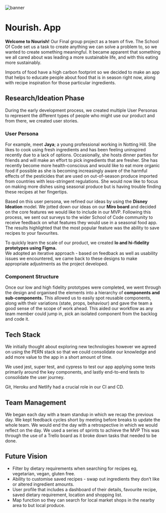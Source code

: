 <img src='header.png' alt="banner"></img>

# Nourish. App

**Welcome to Nourish!** 
Our Final group project as a team of five. 
The School Of Code set us a task to create anything we can solve a problem to, 
so we wanted to create something meaningful. It became apparent that something
we all cared about was leading a more sustainable life, and with this eating more sustainably.

Imports of food have a high carbon footprint so we decided to make an app that 
helps to educate people about food that is in season right now, along with recipe
inspiration for those particular ingredients. 

## Research/Ideation Phase

During the early development process, we created multiple User Personas to represent the
different types of people who might use our product and from there, we created 
user stories.

### User Persona
For example, meet **Jaya**; a young professional working in Notting Hill. She likes 
to cook using fresh ingredients and has been feeling uninspired recently due to a 
lack of options. Occasionally, she hosts dinner parties for friends and will make 
an effort to pick ingredients that are fresher. She has recently become more 
health-conscious and would like to eat more organic food if possible as she is 
becoming increasingly aware of the harmful effects of the pesticides that are 
used on out-of-season produce imported from countries with less-stringent regulations. She would now like to focus on making more dishes using seasonal produce but is having trouble finding these recipes at her fingertips.

Based on this user persona, we refined our ideas by using the **Disney Ideation** model.
We jotted down our ideas on our **Miro board** and decided on the core features we 
would like to include in our MVP. Following this process, we sent out surveys 
to the wider School of Code community to receive feedback on what features they
would use in a seasonal food app. The results highlighted that the most popular 
feature was the ability to save recipes to your favourites.

To quickly learn the scale of our product, we created **lo and hi-fidelity prototypes
using Figma.**  
We adopted an iterative approach - based on feedback as well as usability 
issues we encountered, we came back to these designs to make appropriate 
adjustments as the project developed.


### Component Structure
Once our low and high fidelity prototypes were completed, we went through the 
design and organised the elements into a hierarchy of **components and 
sub-components.** This allowed us to easily spot reusable components, along with 
their variations (state, props, behaviour) and gave the team a good sense of the
scope of work ahead. This aided our workflow as any team member could jump in, 
pick an isolated component from the backlog and code it.


## Tech Stack
We initially thought about exploring new technologies however we agreed on using
the PERN stack so that we could consolidate our knowledge and add more value to the 
app in a short amount of time.

We used jest, super test, and cypress to test our app applying some tests primarily
around the key components, and lastly end-to-end tests to consolidate the user journey.

Git, Heroku and Netlify had a crucial role in our CI and CD.

## Team Management
We began each day with a team standup in which we recap the previous day. We kept 
feedback cycles short by meeting before breaks to update the whole team. We would 
end the day with a retrospective in which we would reflect on the day.
We used a series of sprints to achieve the MVP This was through the use of a 
Trello board as it broke down tasks that needed to be done.

## Future Vision
- Filter by dietary requirements when searching for recipes eg, vegetarian, vegan, gluten free.
- Ability to customise saved recipes - swap out ingredients they don’t like or altered ingredient amounts. 
- User profile that includes a dashboard of their details, favourite recipe, saved dietary requirement, location and shopping list.
- Map function so they can search for local market shops in the nearby area to but local produce.

